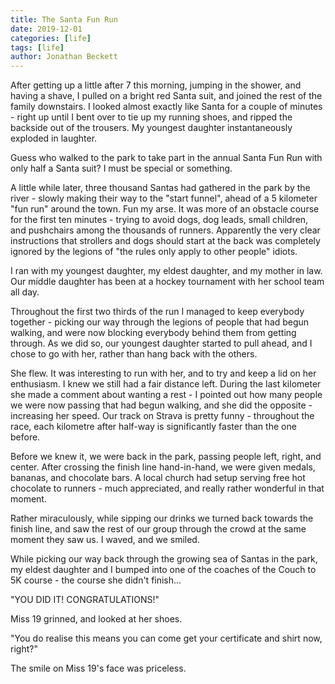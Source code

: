 ```yaml
---
title: The Santa Fun Run
date: 2019-12-01
categories: [life]
tags: [life]
author: Jonathan Beckett
---
```


After getting up a little after 7 this morning, jumping in the shower, and having a shave, I pulled on a bright red Santa suit, and joined the rest of the family downstairs. I looked almost exactly like Santa for a couple of minutes - right up until I bent over to tie up my running shoes, and ripped the backside out of the trousers. My youngest daughter instantaneously exploded in laughter.

Guess who walked to the park to take part in the annual Santa Fun Run with only half a Santa suit? I must be special or something.

A little while later, three thousand Santas had gathered in the park by the river - slowly making their way to the "start funnel", ahead of a 5 kilometer "fun run" around the town. Fun my arse. It was more of an obstacle course for the first ten minutes - trying to avoid dogs, dog leads, small children, and pushchairs among the thousands of runners. Apparently the very clear instructions that strollers and dogs should start at the back was completely ignored by the legions of "the rules only apply to other people" idiots.

I ran with my youngest daughter, my eldest daughter, and my mother in law. Our middle daughter has been at a hockey tournament with her school team all day.

Throughout the first two thirds of the run I managed to keep everybody together - picking our way through the legions of people that had begun walking, and were now blocking everybody behind them from getting through. As we did so, our youngest daughter started to pull ahead, and I chose to go with her, rather than hang back with the others.

She flew. It was interesting to run with her, and to try and keep a lid on her enthusiasm. I knew we still had a fair distance left. During the last kilometer she made a comment about wanting a rest - I pointed out how many people we were now passing that had begun walking, and she did the opposite - increasing her speed. Our track on Strava is pretty funny - throughout the race, each kilometre after half-way is significantly faster than the one before.

Before we knew it, we were back in the park, passing people left, right, and center. After crossing the finish line hand-in-hand, we were given medals, bananas, and chocolate bars. A local church had setup serving free hot chocolate to runners - much appreciated, and really rather wonderful in that moment.

Rather miraculously, while sipping our drinks we turned back towards the finish line, and saw the rest of our group through the crowd at the same moment they saw us. I waved, and we smiled.

While picking our way back through the growing sea of Santas in the park, my eldest daughter and I bumped into one of the coaches of the Couch to 5K course - the course she didn't finish...

"YOU DID IT! CONGRATULATIONS!"

Miss 19 grinned, and looked at her shoes.

"You do realise this means you can come get your certificate and shirt now, right?"

The smile on Miss 19's face was priceless.